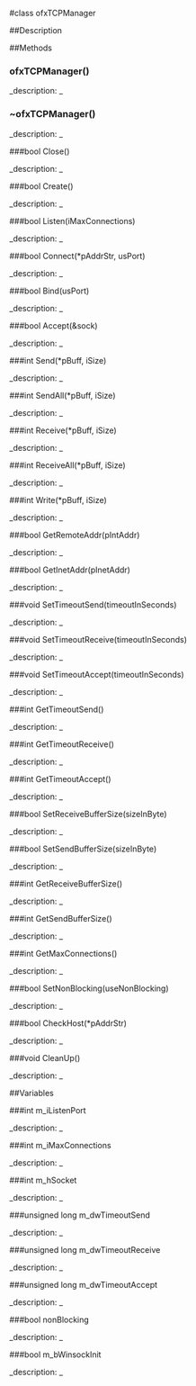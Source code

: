 #class ofxTCPManager


##Description





##Methods



### ofxTCPManager()

<!--

_syntax: ofxTCPManager()_

_name: ofxTCPManager_

_returns: _

_returns_description: _

_parameters: _

_access: public_

_version_started: 007_

_version_deprecated: _

_summary: _

_constant: False_

_static: no_

_visible: True_

_advanced: False_



-->

_description: _







### ~ofxTCPManager()

<!--

_syntax: ~ofxTCPManager()_

_name: ~ofxTCPManager_

_returns: _

_returns_description: _

_parameters: _

_access: public_

_version_started: 007_

_version_deprecated: _

_summary: _

_constant: False_

_static: no_

_visible: True_

_advanced: False_



-->

_description: _







###bool Close()

<!--

_syntax: Close()_

_name: Close_

_returns: bool_

_returns_description: _

_parameters: _

_access: public_

_version_started: 007_

_version_deprecated: _

_summary: _

_constant: False_

_static: no_

_visible: True_

_advanced: False_



-->

_description: _







###bool Create()

<!--

_syntax: Create()_

_name: Create_

_returns: bool_

_returns_description: _

_parameters: _

_access: public_

_version_started: 007_

_version_deprecated: _

_summary: _

_constant: False_

_static: no_

_visible: True_

_advanced: False_



-->

_description: _







###bool Listen(iMaxConnections)

<!--

_syntax: Listen(iMaxConnections)_

_name: Listen_

_returns: bool_

_returns_description: _

_parameters: int iMaxConnections_

_access: public_

_version_started: 007_

_version_deprecated: _

_summary: _

_constant: False_

_static: no_

_visible: True_

_advanced: False_



-->

_description: _







###bool Connect(*pAddrStr, usPort)

<!--

_syntax: Connect(*pAddrStr, usPort)_

_name: Connect_

_returns: bool_

_returns_description: _

_parameters: char *pAddrStr, unsigned short usPort_

_access: public_

_version_started: 007_

_version_deprecated: _

_summary: _

_constant: False_

_static: no_

_visible: True_

_advanced: False_



-->

_description: _







###bool Bind(usPort)

<!--

_syntax: Bind(usPort)_

_name: Bind_

_returns: bool_

_returns_description: _

_parameters: unsigned short usPort_

_access: public_

_version_started: 007_

_version_deprecated: _

_summary: _

_constant: False_

_static: no_

_visible: True_

_advanced: False_



-->

_description: _







###bool Accept(&sock)

<!--

_syntax: Accept(&sock)_

_name: Accept_

_returns: bool_

_returns_description: _

_parameters: ofxTCPManager &sock_

_access: public_

_version_started: 007_

_version_deprecated: _

_summary: _

_constant: False_

_static: no_

_visible: True_

_advanced: False_



-->

_description: _







###int Send(*pBuff, iSize)

<!--

_syntax: Send(*pBuff, iSize)_

_name: Send_

_returns: int_

_returns_description: _

_parameters: const char *pBuff, const int iSize_

_access: public_

_version_started: 007_

_version_deprecated: _

_summary: _

_constant: False_

_static: no_

_visible: True_

_advanced: False_



-->

_description: _







###int SendAll(*pBuff, iSize)

<!--

_syntax: SendAll(*pBuff, iSize)_

_name: SendAll_

_returns: int_

_returns_description: _

_parameters: const char *pBuff, const int iSize_

_access: public_

_version_started: 007_

_version_deprecated: _

_summary: _

_constant: False_

_static: no_

_visible: True_

_advanced: False_



-->

_description: _







###int Receive(*pBuff, iSize)

<!--

_syntax: Receive(*pBuff, iSize)_

_name: Receive_

_returns: int_

_returns_description: _

_parameters: char *pBuff, const int iSize_

_access: public_

_version_started: 007_

_version_deprecated: _

_summary: _

_constant: False_

_static: no_

_visible: True_

_advanced: False_



-->

_description: _







###int ReceiveAll(*pBuff, iSize)

<!--

_syntax: ReceiveAll(*pBuff, iSize)_

_name: ReceiveAll_

_returns: int_

_returns_description: _

_parameters: char *pBuff, const int iSize_

_access: public_

_version_started: 007_

_version_deprecated: _

_summary: _

_constant: False_

_static: no_

_visible: True_

_advanced: False_



-->

_description: _







###int Write(*pBuff, iSize)

<!--

_syntax: Write(*pBuff, iSize)_

_name: Write_

_returns: int_

_returns_description: _

_parameters: const char *pBuff, const int iSize_

_access: public_

_version_started: 007_

_version_deprecated: _

_summary: _

_constant: False_

_static: no_

_visible: True_

_advanced: False_



-->

_description: _







###bool GetRemoteAddr(pIntAddr)

<!--

_syntax: GetRemoteAddr(pIntAddr)_

_name: GetRemoteAddr_

_returns: bool_

_returns_description: _

_parameters: LPINETADDR pIntAddr_

_access: public_

_version_started: 007_

_version_deprecated: _

_summary: _

_constant: False_

_static: no_

_visible: True_

_advanced: False_



-->

_description: _







###bool GetInetAddr(pInetAddr)

<!--

_syntax: GetInetAddr(pInetAddr)_

_name: GetInetAddr_

_returns: bool_

_returns_description: _

_parameters: LPINETADDR pInetAddr_

_access: public_

_version_started: 007_

_version_deprecated: _

_summary: _

_constant: False_

_static: no_

_visible: True_

_advanced: False_



-->

_description: _







###void SetTimeoutSend(timeoutInSeconds)

<!--

_syntax: SetTimeoutSend(timeoutInSeconds)_

_name: SetTimeoutSend_

_returns: void_

_returns_description: _

_parameters: int timeoutInSeconds_

_access: public_

_version_started: 007_

_version_deprecated: _

_summary: _

_constant: False_

_static: no_

_visible: True_

_advanced: False_



-->

_description: _







###void SetTimeoutReceive(timeoutInSeconds)

<!--

_syntax: SetTimeoutReceive(timeoutInSeconds)_

_name: SetTimeoutReceive_

_returns: void_

_returns_description: _

_parameters: int timeoutInSeconds_

_access: public_

_version_started: 007_

_version_deprecated: _

_summary: _

_constant: False_

_static: no_

_visible: True_

_advanced: False_



-->

_description: _







###void SetTimeoutAccept(timeoutInSeconds)

<!--

_syntax: SetTimeoutAccept(timeoutInSeconds)_

_name: SetTimeoutAccept_

_returns: void_

_returns_description: _

_parameters: int timeoutInSeconds_

_access: public_

_version_started: 007_

_version_deprecated: _

_summary: _

_constant: False_

_static: no_

_visible: True_

_advanced: False_



-->

_description: _







###int GetTimeoutSend()

<!--

_syntax: GetTimeoutSend()_

_name: GetTimeoutSend_

_returns: int_

_returns_description: _

_parameters: _

_access: public_

_version_started: 007_

_version_deprecated: _

_summary: _

_constant: False_

_static: no_

_visible: True_

_advanced: False_



-->

_description: _







###int GetTimeoutReceive()

<!--

_syntax: GetTimeoutReceive()_

_name: GetTimeoutReceive_

_returns: int_

_returns_description: _

_parameters: _

_access: public_

_version_started: 007_

_version_deprecated: _

_summary: _

_constant: False_

_static: no_

_visible: True_

_advanced: False_



-->

_description: _







###int GetTimeoutAccept()

<!--

_syntax: GetTimeoutAccept()_

_name: GetTimeoutAccept_

_returns: int_

_returns_description: _

_parameters: _

_access: public_

_version_started: 007_

_version_deprecated: _

_summary: _

_constant: False_

_static: no_

_visible: True_

_advanced: False_



-->

_description: _







###bool SetReceiveBufferSize(sizeInByte)

<!--

_syntax: SetReceiveBufferSize(sizeInByte)_

_name: SetReceiveBufferSize_

_returns: bool_

_returns_description: _

_parameters: int sizeInByte_

_access: public_

_version_started: 007_

_version_deprecated: _

_summary: _

_constant: False_

_static: no_

_visible: True_

_advanced: False_



-->

_description: _







###bool SetSendBufferSize(sizeInByte)

<!--

_syntax: SetSendBufferSize(sizeInByte)_

_name: SetSendBufferSize_

_returns: bool_

_returns_description: _

_parameters: int sizeInByte_

_access: public_

_version_started: 007_

_version_deprecated: _

_summary: _

_constant: False_

_static: no_

_visible: True_

_advanced: False_



-->

_description: _







###int GetReceiveBufferSize()

<!--

_syntax: GetReceiveBufferSize()_

_name: GetReceiveBufferSize_

_returns: int_

_returns_description: _

_parameters: _

_access: public_

_version_started: 007_

_version_deprecated: _

_summary: _

_constant: False_

_static: no_

_visible: True_

_advanced: False_



-->

_description: _







###int GetSendBufferSize()

<!--

_syntax: GetSendBufferSize()_

_name: GetSendBufferSize_

_returns: int_

_returns_description: _

_parameters: _

_access: public_

_version_started: 007_

_version_deprecated: _

_summary: _

_constant: False_

_static: no_

_visible: True_

_advanced: False_



-->

_description: _







###int GetMaxConnections()

<!--

_syntax: GetMaxConnections()_

_name: GetMaxConnections_

_returns: int_

_returns_description: _

_parameters: _

_access: public_

_version_started: 007_

_version_deprecated: _

_summary: _

_constant: False_

_static: no_

_visible: True_

_advanced: False_



-->

_description: _







###bool SetNonBlocking(useNonBlocking)

<!--

_syntax: SetNonBlocking(useNonBlocking)_

_name: SetNonBlocking_

_returns: bool_

_returns_description: _

_parameters: bool useNonBlocking_

_access: public_

_version_started: 007_

_version_deprecated: _

_summary: _

_constant: False_

_static: no_

_visible: True_

_advanced: False_



-->

_description: _







###bool CheckHost(*pAddrStr)

<!--

_syntax: CheckHost(*pAddrStr)_

_name: CheckHost_

_returns: bool_

_returns_description: _

_parameters: const char *pAddrStr_

_access: public_

_version_started: 007_

_version_deprecated: _

_summary: _

_constant: False_

_static: no_

_visible: True_

_advanced: False_



-->

_description: _







###void CleanUp()

<!--

_syntax: CleanUp()_

_name: CleanUp_

_returns: void_

_returns_description: _

_parameters: _

_access: public_

_version_started: 007_

_version_deprecated: _

_summary: _

_constant: False_

_static: no_

_visible: True_

_advanced: False_



-->

_description: _







##Variables



###int m_iListenPort

<!--

_name: m_iListenPort_

_type: int_

_access: protected_

_version_started: 007_

_version_deprecated: _

_summary: _

_visible: True_

_constant: True_

_advanced: False_



-->

_description: _







###int m_iMaxConnections

<!--

_name: m_iMaxConnections_

_type: int_

_access: protected_

_version_started: 007_

_version_deprecated: _

_summary: _

_visible: True_

_constant: True_

_advanced: False_



-->

_description: _







###int m_hSocket

<!--

_name: m_hSocket_

_type: int_

_access: protected_

_version_started: 007_

_version_deprecated: _

_summary: _

_visible: True_

_constant: True_

_advanced: False_



-->

_description: _







###unsigned long m_dwTimeoutSend

<!--

_name: m_dwTimeoutSend_

_type: unsigned long_

_access: protected_

_version_started: 007_

_version_deprecated: _

_summary: _

_visible: True_

_constant: True_

_advanced: False_



-->

_description: _







###unsigned long m_dwTimeoutReceive

<!--

_name: m_dwTimeoutReceive_

_type: unsigned long_

_access: protected_

_version_started: 007_

_version_deprecated: _

_summary: _

_visible: True_

_constant: True_

_advanced: False_



-->

_description: _







###unsigned long m_dwTimeoutAccept

<!--

_name: m_dwTimeoutAccept_

_type: unsigned long_

_access: protected_

_version_started: 007_

_version_deprecated: _

_summary: _

_visible: True_

_constant: True_

_advanced: False_



-->

_description: _







###bool nonBlocking

<!--

_name: nonBlocking_

_type: bool_

_access: protected_

_version_started: 007_

_version_deprecated: _

_summary: _

_visible: True_

_constant: True_

_advanced: False_



-->

_description: _







###bool m_bWinsockInit

<!--

_name: m_bWinsockInit_

_type: bool_

_access: protected_

_version_started: 007_

_version_deprecated: _

_summary: _

_visible: True_

_constant: True_

_advanced: False_



-->

_description: _







